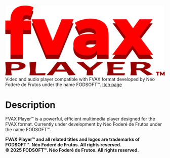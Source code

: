 ![](logo_fvax_player.png)<br>
Video and audio player compatible with FVAX format developed by Néo Foderé de Frutos under the name FODSOFT™.
[Itch page](https://fodsoft.itch.io/fvax-player)
# Description
FVAX Player™ is a powerful, efficient multimedia player designed for the FVAX format. Currently under development by Néo Foderé de Frutos under the name FODSOFT™.<br>

**FVAX Player™ and all related titles and logos are trademarks of FODSOFT™. Néo Foderé de Frutos. All rights reserved.<br>
© 2025 FODSOFT™. Néo Foderé de Frutos. All rights reserved.**
